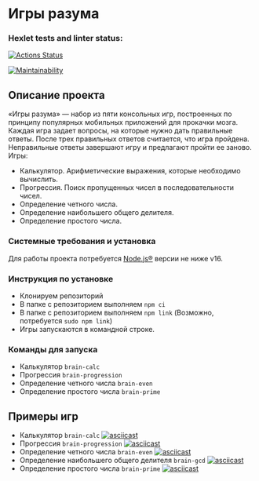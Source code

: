 # Игры разума

### Hexlet tests and linter status:
[![Actions Status](https://github.com/Bosqy/frontend-project-44/workflows/hexlet-check/badge.svg)](https://github.com/Bosqy/frontend-project-44/actions)


[![Maintainability](https://api.codeclimate.com/v1/badges/9ccb85c93ef05b193336/maintainability)](https://codeclimate.com/github/Bosqy/frontend-project-44/maintainability)

## Описание проекта
«Игры разума» — набор из пяти консольных игр, построенных по принципу популярных мобильных приложений для прокачки мозга. Каждая игра задает вопросы, на которые нужно дать правильные ответы. После трех правильных ответов считается, что игра пройдена. Неправильные ответы завершают игру и предлагают пройти ее заново. Игры:

* Калькулятор. Арифметические выражения, которые необходимо вычислить.
* Прогрессия. Поиск пропущенных чисел в последовательности чисел.
* Определение четного числа.
* Определение наибольшего общего делителя.
* Определение простого числа.

### Системные требования и установка
Для работы проекта потребуется [Node.js®](https://nodejs.org/en/) версии не ниже v16.

### Инструкция по установке
* Клонируем репозиторий
* В папке с репозиторием выполняем `npm ci`
* В папке с репозиторием выполняем `npm link` (Возможно, потребуется `sudo npm link`)
* Игры запускаются в командной строке. 

### Команды для запуска
 * Калькулятор `brain-calc`
 * Прогрессия `brain-progression`
 * Определение четного числа `brain-even`
 * Определение простого числа `brain-prime`

## Примеры игр
* Калькулятор `brain-calc`
[![asciicast](https://asciinema.org/a/r4djMePrSV1Doe7iFgaT01yhI.svg)](https://asciinema.org/a/r4djMePrSV1Doe7iFgaT01yhI)
* Прогрессия `brain-progression`
[![asciicast](https://asciinema.org/a/jsJVq3fk8Jj18em2sEKdvoFUS.svg)](https://asciinema.org/a/jsJVq3fk8Jj18em2sEKdvoFUS)
* Определение четного числа `brain-even`
[![asciicast](https://asciinema.org/a/GHeI0w4v0MUrrk4FwbvBZIYvR.svg)](https://asciinema.org/a/GHeI0w4v0MUrrk4FwbvBZIYvR)
* Определение наибольшего общего делителя `brain-gcd`
[![asciicast](https://asciinema.org/a/D8U3XTnqasAOie4jpYdldCU2A.svg)](https://asciinema.org/a/D8U3XTnqasAOie4jpYdldCU2A)
* Определение простого числа `brain-prime`
[![asciicast](https://asciinema.org/a/oqFqUguzXU5WFFJolYqi2nOmN.svg)](https://asciinema.org/a/oqFqUguzXU5WFFJolYqi2nOmN)
